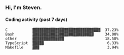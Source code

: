 ### Hi, I'm Steven.

#### Coding activity (past 7 days)
```
C           ▓▓▓▓▓▓▓▓▓▓▓▓▓▓▓▓▓▓▓▓▓▓▓▓▓▓▓▓▓▓  37.23%
Bash        ▓▓▓▓▓▓▓▓▓▓▓▓▓▓▓▓▓▓▓▓▓▓▓▓▓▓▓     34.00%
other       ▓▓▓▓▓▓▓▓▓▓▓▓▓▓                  18.50%
TypeScript  ▓▓▓▓▓                            6.33%
Makefile    ▓▓▓                              3.94%
```
